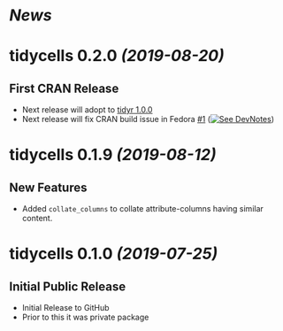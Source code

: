 
# *News*

# tidycells 0.2.0 _(2019-08-20)_

## First CRAN Release

* Next release will adopt to [tidyr 1.0.0](https://github.com/tidyverse/tidyr/issues/710)
* Next release will fix CRAN build issue in Fedora [#1](https://github.com/r-rudra/tidycells/issues/1) ([![See DevNotes](https://img.shields.io/badge/See-DevNotes-blue.svg)](https://github.com/r-rudra/tidycells/blob/master/dev-notes.md#regarding-cran-results))

# tidycells 0.1.9 _(2019-08-12)_

## New Features

* Added `collate_columns` to collate attribute-columns having similar content.

# tidycells 0.1.0 _(2019-07-25)_

## Initial Public Release

* Initial Release to GitHub
* Prior to this it was private package

